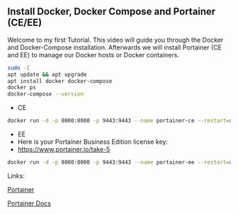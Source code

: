 ## Install Docker, Docker Compose and Portainer (CE/EE)
Welcome to my first Tutorial. This video will guide you through the Docker and Docker-Compose installation. Afterwards we will install Portainer (CE and EE) to manage our Docker hosts or Docker containers.

```bash
sudo -I
apt update && apt upgrade
apt install docker docker-compose
docker ps
docker-compose --version
```
* CE
```bash
docker run -d -p 8000:8000 -p 9443:9443 --name portainer-ce --restart=always -v /var/run/docker.sock:/var/run/docker.sock -v portainer_data_ce:/data portainer/portainer-ce:latest
```
* EE
* Here is your Portainer Business Edition license key:
* https://www.portainer.io/take-5
```bash
docker run -d -p 8000:8000 -p 9443:9443 --name portainer-ee --restart=always -v /var/run/docker.sock:/var/run/docker.sock -v portainer_data_ee:/data portainer/portainer-ee:latest
```
Links:

[Portainer](https://www.portainer.io)

[Portainer Docs](https://docs.portainer.io/start/install/server/docker/linux)
